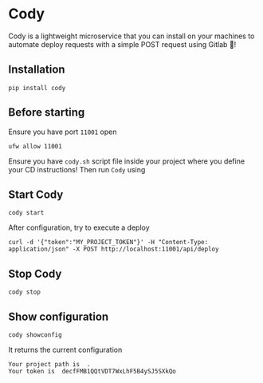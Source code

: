 # Cody

Cody is a lightweight microservice that you can install on your machines to automate deploy requests with a simple POST request using Gitlab 🦊!

## Installation

    pip install cody

## Before starting

Ensure you have port `11001` open

    ufw allow 11001

Ensure you have `cody.sh` script file inside your project where you define your CD instructions! Then run `Cody` using

## Start Cody

    cody start

After configuration, try to execute a deploy

    curl -d '{"token":"MY_PROJECT_TOKEN"}' -H "Content-Type: application/json" -X POST http://localhost:11001/api/deploy

## Stop Cody

    cody stop

## Show configuration

    cody showconfig

It returns the current configuration

    Your project path is  .
    Your token is  decfFMB1QQtVDT7WxLhF5B4ySJ5SXkQo
